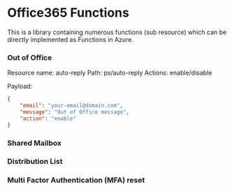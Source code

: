 # Office365 Functions

This is a library containing numerous functions (sub resource) which can be directly implemented as Functions in Azure.

### Out of Office

Resource name: auto-reply
Path: ps/auto-reply
Actions: enable/disable

Payload:
```json
{
	"email": "your-email@domain.com",
	"message": "Out of Office message",
	"action": "enable"
}
```

### Shared Mailbox

### Distribution List

### Multi Factor Authentication (MFA) reset
